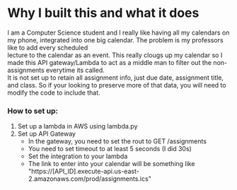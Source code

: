 # Why I built this and what it does  
I am a Computer Science student and I really like having all my calendars on my phone, integrated into one big calendar. The problem is my professors like to add every scheduled  
lecture to the calendar as an event. This really clougs up my calendar so I made this API gateway/Lambda to act as a middle man to filter out the non-assignments everytime its called.  
It is not set up to retain all assignment info, just due date, assignment title, and class. So if your looking to preserve more of that data, you will need to modify the code to include that.
### How to set up:  
1. Set up a lambda in AWS using lambda.py
2. Set up API Gateway  
   - In the  gateway, you need to set the rout to GET /assignments  
   - You need to set timeout to at least 5 seconds (I did 30s)  
   - Set the integration to your lambda  
   - The link to enter into your calendar will be something like "https://[API_ID].execute-api.us-east-2.amazonaws.com/prod/assignments.ics"
